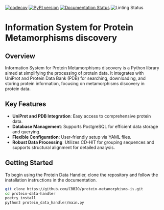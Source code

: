 [![codecov](https://codecov.io/gh/CBBIO/protein-metamorphisms-is/graph/badge.svg?token=mtOqdG0xbU)](https://codecov.io/gh/CBBIO/protein-metamorphisms-is)
[![PyPI version](https://badge.fury.io/py/protein-metamorphisms-is.svg)](https://badge.fury.io/py/protein-metamorphisms-is)
[![Documentation Status](https://readthedocs.org/projects/protein-metamorphisms-is/badge/?version=latest)](https://protein-metamorphisms-is.readthedocs.io/es/latest/?badge=latest)
![Linting Status](https://github.com/CBBIO/protein-metamorphisms-is/actions/workflows/test-lint.yml/badge.svg?branch=main)


# Information System for Protein Metamorphisms discovery

## Overview
Information System for Protein Metamorphisms discovery is a Python library aimed at simplifying the processing of protein data. It integrates with UniProt and Protein Data Bank (PDB) for searching, downloading, and storing protein information, focusing on metamorphisms discovery in protein data.

## Key Features
- **UniProt and PDB Integration**: Easy access to comprehensive protein data.
- **Database Management**: Supports PostgreSQL for efficient data storage and querying.
- **Flexible Configuration**: User-friendly setup via YAML files.
- **Robust Data Processing**: Utilizes CD-HIT for grouping sequences and supports structural alignment for detailed analysis.

## Getting Started
To begin using the Protein Data Handler, clone the repository and follow the installation instructions in the documentation.

```bash
git clone https://github.com/CBBIO/protein-metamorphisms-is.git
cd protein-data-handler
poetry install
python3 protein_data_handler/main.py

